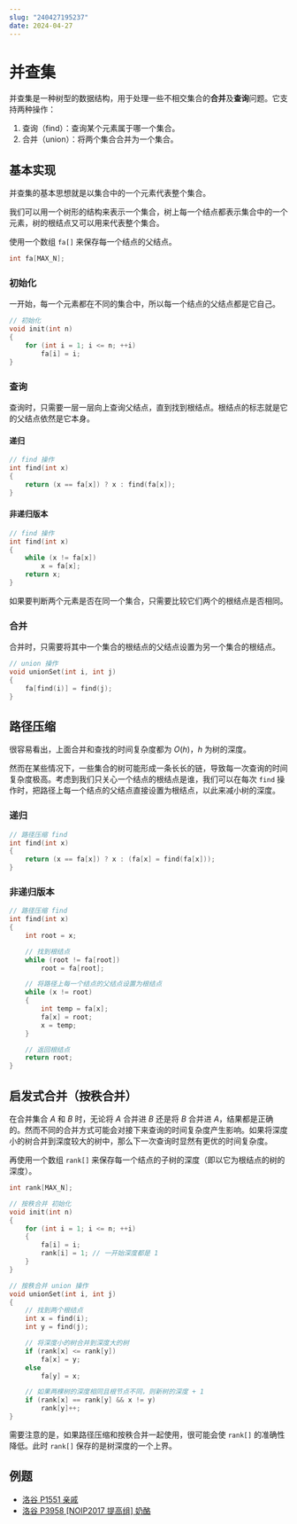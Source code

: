 ```yaml
---
slug: "240427195237"
date: 2024-04-27
---
```


# 并查集

并查集是一种树型的数据结构，用于处理一些不相交集合的**合并**及**查询**问题。它支持两种操作：

1. 查询（find）：查询某个元素属于哪一个集合。
2. 合并（union）：将两个集合合并为一个集合。

## 基本实现

并查集的基本思想就是以集合中的一个元素代表整个集合。

我们可以用一个树形的结构来表示一个集合，树上每一个结点都表示集合中的一个元素，树的根结点又可以用来代表整个集合。

使用一个数组 `fa[]` 来保存每一个结点的父结点。

``` cpp
int fa[MAX_N];
```

### 初始化

一开始，每一个元素都在不同的集合中，所以每一个结点的父结点都是它自己。

``` cpp
// 初始化
void init(int n)
{
    for (int i = 1; i <= n; ++i)
        fa[i] = i;
}
```

### 查询

查询时，只需要一层一层向上查询父结点，直到找到根结点。根结点的标志就是它的父结点依然是它本身。

#### 递归

``` cpp
// find 操作
int find(int x)
{
    return (x == fa[x]) ? x : find(fa[x]);
}
```

#### 非递归版本

``` cpp
// find 操作
int find(int x)
{
    while (x != fa[x])
        x = fa[x];
    return x;
}
```

如果要判断两个元素是否在同一个集合，只需要比较它们两个的根结点是否相同。

### 合并

合并时，只需要将其中一个集合的根结点的父结点设置为另一个集合的根结点。

``` cpp
// union 操作
void unionSet(int i, int j)
{
    fa[find(i)] = find(j);
}
```

## 路径压缩

很容易看出，上面合并和查找的时间复杂度都为 $O(h)$，$h$ 为树的深度。

然而在某些情况下，一些集合的树可能形成一条长长的链，导致每一次查询的时间复杂度极高。考虑到我们只关心一个结点的根结点是谁，我们可以在每次 `find` 操作时，把路径上每一个结点的父结点直接设置为根结点，以此来减小树的深度。

### 递归

``` cpp
// 路径压缩 find
int find(int x)
{
    return (x == fa[x]) ? x : (fa[x] = find(fa[x]));
}
```

### 非递归版本

``` cpp
// 路径压缩 find
int find(int x)
{
    int root = x;

    // 找到根结点
    while (root != fa[root])
        root = fa[root];

    // 将路径上每一个结点的父结点设置为根结点
    while (x != root)
    {
        int temp = fa[x];
        fa[x] = root;
        x = temp;
    }

    // 返回根结点
    return root;
}
```

## 启发式合并（按秩合并）

在合并集合 $A$ 和 $B$ 时，无论将 $A$ 合并进 $B$ 还是将 $B$ 合并进 $A$，结果都是正确的。然而不同的合并方式可能会对接下来查询的时间复杂度产生影响。如果将深度小的树合并到深度较大的树中，那么下一次查询时显然有更优的时间复杂度。

再使用一个数组 `rank[]` 来保存每一个结点的子树的深度（即以它为根结点的树的深度）。

``` cpp
int rank[MAX_N];

// 按秩合并 初始化
void init(int n)
{
    for (int i = 1; i <= n; ++i)
    {
        fa[i] = i;
        rank[i] = 1; // 一开始深度都是 1
    }
}

// 按秩合并 union 操作
void unionSet(int i, int j)
{
    // 找到两个根结点
    int x = find(i);
    int y = find(j);

    // 将深度小的树合并到深度大的树
    if (rank[x] <= rank[y])
        fa[x] = y;
    else
        fa[y] = x;

    // 如果两棵树的深度相同且根节点不同，则新树的深度 + 1
    if (rank[x] == rank[y] && x != y)
        rank[y]++;
}
```

需要注意的是，如果路径压缩和按秩合并一起使用，很可能会使 `rank[]` 的准确性降低。此时 `rank[]` 保存的是树深度的一个上界。

## 例题

- [洛谷 P1551 亲戚](https://www.luogu.com.cn/problem/P1551)
- [洛谷 P3958 [NOIP2017 提高组] 奶酪](https://www.luogu.com.cn/problem/P3958)
